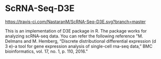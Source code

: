 # ScRNA-Seq-D3E

https://travis-ci.com/NastaranM/ScRNA-Seq-D3E.svg?branch=master

This is an implementation of D3E package in R. The package works for analyzing scRNA-seq data.
You can refer the following reference "M. Delmans and M. Hemberg, “Discrete distributional differential expression (d 3 e)-a tool for gene expression analysis of single-cell
rna-seq data,” BMC bioinformatics, vol. 17, no. 1, p. 110, 2016."
